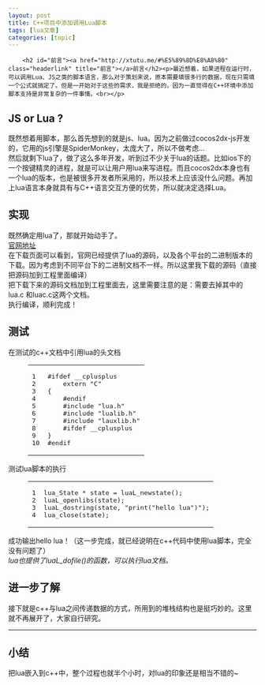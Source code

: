 ```yaml
---
layout: post
title: C++项目中添加调用Lua脚本 
tags: [lua文章]
categories: [topic]
---
```



      
      

      
        <h2 id="前言"><a href="http://xtutu.me/#%E5%89%8D%E8%A8%80" class="headerlink" title="前言"></a>前言</h2><p>最近想着，如果进程在运行时，可以调用Lua、JS之类的脚本语言，那么对于策划来说，原本需要填很多行的数据，现在只需填一个公式就搞定了。但是一开始对于这些的需求，我是拒绝的，因为一直觉得在C++环境中添加脚本支持是非常复杂的一件事情。<br></p>
<h2 id="JS-or-Lua"><a href="http://xtutu.me/#JS-or-Lua" class="headerlink" title="JS or Lua ?"></a>JS or Lua ?</h2><p>既然想着用脚本，那么首先想到的就是js、lua。因为之前做过cocos2dx-js开发的，它用的js引擎是SpiderMonkey，太庞大了，所以不做考虑…<br>然后就剩下lua了，做了这么多年开发，听到过不少关于lua的话题。比如ios下的一个按键精灵的进程，就是可以让用户用lua来写进程。而且cocos2dx本身也有一个lua的版本，也是被很多开发者所采用的，所以技术上应该没什么问题。再加上lua语言本身就具有与C++语言交互方便的优势，所以就决定选择Lua。</p>

<h2 id="实现"><a href="http://xtutu.me/#%E5%AE%9E%E7%8E%B0" class="headerlink" title="实现"></a>实现</h2><p>既然确定用lua了，那就开始动手了。<br><a href="http://www.lua.org" target="_blank" rel="noopener noreferrer">官网地址</a><br>在下载页面可以看到，官网已经提供了lua的源码，以及各个平台的二进制版本的下载。因为考虑到不同平台下的二进制文档不一样。所以这里我下载的源码（直接把源码加到工程里面编译）<br>把下载下来的源码文档加到工程里面去，这里需要注意的是：需要去掉其中的lua.c 和luac.c这两个文档。<br>执行编译，顺利完成！</p>
<h2 id="测试"><a href="http://xtutu.me/#%E6%B5%8B%E8%AF%95" class="headerlink" title="测试"></a>测试</h2><p>在测试的c++文档中引用lua的头文档<br><figure class="highlight"><table><tr><td class="gutter"><pre><span class="line">1</span><br><span class="line">2</span><br><span class="line">3</span><br><span class="line">4</span><br><span class="line">5</span><br><span class="line">6</span><br><span class="line">7</span><br><span class="line">8</span><br><span class="line">9</span><br><span class="line">10</span><br></pre></td><td class="code"><pre><span class="line">#ifdef __cplusplus </span><br><span class="line">    extern <span class="string">"C"</span></span><br><span class="line">{</span><br><span class="line">    #endif</span><br><span class="line">    #include "lua.h"</span><br><span class="line">    #include "lualib.h"</span><br><span class="line">    #include "lauxlib.h"</span><br><span class="line">    #ifdef __cplusplus</span><br><span class="line">}</span><br><span class="line">#endif</span><br></pre></td></tr></table></figure></p>
<p>测试lua脚本的执行<br><figure class="highlight js"><table><tr><td class="gutter"><pre><span class="line">1</span><br><span class="line">2</span><br><span class="line">3</span><br><span class="line">4</span><br></pre></td><td class="code"><pre><span class="line">lua_State * state = luaL_newstate();</span><br><span class="line">luaL_openlibs(state);</span><br><span class="line">luaL_dostring(state, <span class="string">"print("hello lua")"</span>);</span><br><span class="line">lua_close(state);</span><br></pre></td></tr></table></figure></p>
<p>成功输出hello lua！（这一步完成，就已经说明在c++代码中使用lua脚本，完全没有问题了）<br><em>lua也提供了luaL_dofile()的函数，可以执行lua文档。</em></p>
<h2 id="进一步了解"><a href="http://xtutu.me/#%E8%BF%9B%E4%B8%80%E6%AD%A5%E4%BA%86%E8%A7%A3" class="headerlink" title="进一步了解"></a>进一步了解</h2><p>接下就是c++与lua之间传递数据的方式，所用到的堆栈结构也是挺巧妙的。这里就不再展开了，大家自行研究。</p>
<hr>
<h2 id="小结"><a href="http://xtutu.me/#%E5%B0%8F%E7%BB%93" class="headerlink" title="小结"></a>小结</h2><p>把lua嵌入到c++中，整个过程也就半个小时，对lua的印象还是相当不错的~</p>